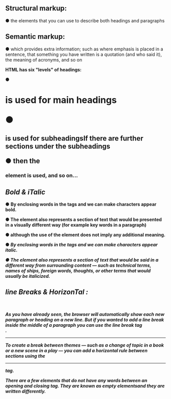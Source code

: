 ## Structural markup:

● the elements that you can use to describe both headings and paragraphs

## Semantic markup:

● which provides extra information; such as where emphasis is placed in a sentence, that something you have written is a quotation (and who said it), the meaning of acronyms, and so on


**HTML has six "levels" of headings:**

● <h1> is used for main headings

● <h2> is used for subheadingsIf there are further sections under the subheadings

 ● then the <h3> element is used, and so on...

 ## ***Bold & iTalic***

 ● **<b>** By enclosing words in the tags <b> and </b> we can make characters appear bold.
 
 ● The **<b>** element also represents a section of text that would be presented in a visually different way (for example key words in a paragraph)

● although the use of the **<b>** element does not imply any additional meaning.


● *<i>* By enclosing words in the tags *<i>* and *</i>* we can make characters appear italic.

● The *<i>* element also represents a section of text that would be said in a different way from surrounding content — such as technical terms, names of ships, foreign words, thoughts, or other terms that would usually be italicized.


## line Breaks & HorizonTal :

**<br />**

 As you have already seen, the browser will automatically show each new paragraph or heading on a new line. But if you wanted to add a line break inside the middle of a paragraph you can use the line break tag **<br />**.

**<hr />**

To create a break between themes — such as a change of topic in a book or a new scene in a play — you can add a horizontal rule between sections using the **<hr />** tag.

There are a few elements that do not have any words between an opening and closing tag. They are known as empty elementsand they are written differently.

